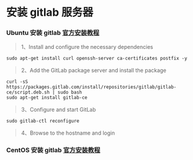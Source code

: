 # 安装 gitlab 服务器

### Ubuntu 安装 gitlab [官方安装教程](https://about.gitlab.com/installation/#ubuntu)

> 1、Install and configure the necessary dependencies
```
sudo apt-get install curl openssh-server ca-certificates postfix -y
```

> 2、Add the GitLab package server and install the package

```
curl -sS https://packages.gitlab.com/install/repositories/gitlab/gitlab-ce/script.deb.sh | sudo bash
sudo apt-get install gitlab-ce
```

> 3、Configure and start GitLab

```
sudo gitlab-ctl reconfigure
```

> 4、Browse to the hostname and login

### CentOS 安装 gitlab [官方安装教程](https://about.gitlab.com/installation/#centos-7)